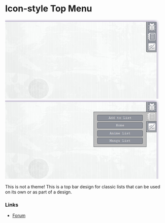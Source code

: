 # Icon-style Top Menu

![](gallery/demo.png) ![](gallery/demo_hover.png)

This is not a theme! This is a top bar design for classic lists that can be used on its own or as part of a design. 

### Links

- [Forum](https://myanimelist.net/forum/?topicid=589179)